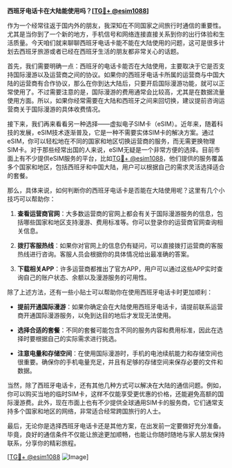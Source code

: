 **西班牙电话卡在大陆能使用吗？[[TG💪+ @esim1088](https://t.me/s/esim1088)]**

作为一个经常往返于国内外的朋友，我深知在不同国家之间旅行时通信的重要性。尤其是当你到了一个新的地方，手机信号和网络连接直接关系到你的出行体验和生活质量。今天咱们就来聊聊西班牙电话卡能不能在大陆使用的问题，这可是很多计划去西班牙旅游或者已经在西班牙生活的朋友都非常关心的话题。

首先，我们需要明确一点：西班牙的电话卡能否在大陆使用，主要取决于它是否支持国际漫游以及运营商之间的协议。如果你的西班牙电话卡所属的运营商与中国大陆的运营商有合作协议，那么在你到达大陆后，只要开启国际漫游功能，就可以正常使用了。不过需要注意的是，国际漫游的费用通常会比较高，尤其是在数据流量使用方面。所以，如果你经常需要在大陆和西班牙之间来回切换，建议提前咨询运营商关于国际漫游的具体收费情况。

接下来，我们再来看看另一种选择——虚拟电子SIM卡（eSIM）。近年来，随着科技的发展，eSIM技术逐渐普及，它是一种不需要实体SIM卡的解决方案。通过eSIM，你可以轻松地在不同的国家和地区切换运营商的服务，而无需更换物理SIM卡。对于那些经常出国的人来说，eSIM无疑是一个非常方便的选择。目前市面上有不少提供eSIM服务的平台，比如[TG💪+ @esim1088](https://t.me/s/esim1088)，他们提供的服务覆盖多个国家和地区，包括西班牙和中国大陆，用户可以根据自己的需求灵活选择适合的套餐。

那么，具体来说，如何判断你的西班牙电话卡是否能在大陆使用呢？这里有几个小技巧可以帮助你：

1. **查看运营商官网**：大多数运营商的官网上都会有关于国际漫游服务的信息，包括哪些国家和地区支持漫游、费用标准等。你可以登录你的运营商官网查询相关信息。
   
2. **拨打客服热线**：如果你对官网上的信息仍有疑问，可以直接拨打运营商的客服热线进行咨询。客服人员会根据你的具体情况给出最准确的答案。

3. **下载相关APP**：许多运营商都推出了官方APP，用户可以通过这些APP实时查询自己的账户状态、余额以及漫游服务的可用性。

除了上述方法，还有一些小贴士可以帮助你在使用西班牙电话卡时更加顺利：

- **提前开通国际漫游**：如果你确定会在大陆使用西班牙电话卡，请提前联系运营商开通国际漫游服务，以免到达目的地后才发现无法使用。
  
- **选择合适的套餐**：不同的套餐可能包含不同的服务内容和费用标准，因此在选择时要根据自己的实际需求进行挑选。

- **注意电量和存储空间**：在使用国际漫游时，手机的电池续航能力和存储空间也很重要。确保你的手机电量充足，并且有足够的存储空间来保存必要的文件和数据。

当然，除了西班牙电话卡，还有其他几种方式可以解决在大陆的通信问题。例如，你可以购买当地的临时SIM卡，这样不仅能享受更优惠的价格，还能避免高额的国际漫游费。此外，现在市面上也有不少提供全球通用SIM卡的服务商，它们通常支持多个国家和地区的网络，非常适合经常跨国旅行的人士。

最后，无论你是选择西班牙电话卡还是其他方案，在出发前一定要做好充分准备。毕竟，良好的通信条件不仅能让旅途更加顺畅，也能让你随时随地与家人朋友保持联系，分享你的精彩旅程。

[[TG💪+ @esim1088](https://t.me/s/esim1088) ![Image](https://i.postimg.cc/4NQfJmqS/Snipaste-2025-05-13-00-14-12.png)]